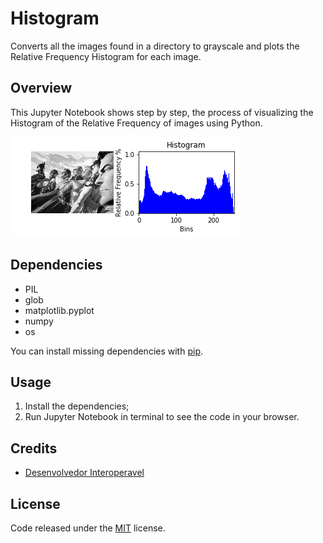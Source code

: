 # Histogram

Converts all the images found in a directory to grayscale and plots the Relative Frequency Histogram for each image.

## Overview

This Jupyter Notebook shows step by step, the process of visualizing the Histogram of the Relative Frequency of images using Python.

![Histogram Example Image](https://raw.githubusercontent.com/whoisraibolt/Histogram/master/Histogram-Example-Image.png)

## Dependencies
- PIL
- glob
- matplotlib.pyplot
- numpy
- os

You can install missing dependencies with [pip](https://pip.pypa.io/en/stable/ "pip").

## Usage

1. Install the dependencies;
2. Run Jupyter Notebook in terminal to see the code in your browser.

## Credits

- [Desenvolvedor Interoperavel](https://desenvolvedorinteroperavel.wordpress.com/2014/12/31/transformar-imagens-coloridas-em-pb-com-python/ "Desenvolvedor Interoperavel")

## License

Code released under the [MIT](https://github.com/whoisraibolt/Histogram/blob/master/LICENSE "MIT") license.
